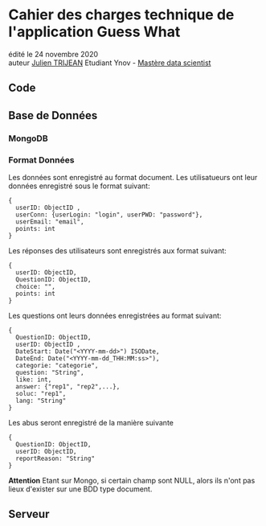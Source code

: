 # Cahier des charges technique de l'application Guess What
édité le 24 novembre 2020   
auteur [Julien TRIJEAN](https://www.linkedin.com/in/julien-trijean-21183a147) Etudiant Ynov - [Mastère data scientist](https://www.ynov.com/formation/ynov-masteres/data-scientist/)

## Code
## Base de Données
### MongoDB
### Format Données
Les données sont enregistré au format document.
Les utilisatueurs ont leur données enregistré sous le format suivant:
```
{
  userID: ObjectID ,
  userConn: {userLogin: "login", userPWD: "password"},
  userEmail: "email",
  points: int
}
```
Les réponses des utilisateurs sont enregistrés aux format suivant:
```
{
  userID: ObjectID,
  QuestionID: ObjectID,
  choice: "",
  points: int
}
```
Les questions ont leurs données enregistrées au format suivant:
```
{
  QuestionID: ObjectID,
  userID: ObjectID ,
  DateStart: Date("<YYYY-mm-dd>") ISODate,
  DateEnd: Date("<YYYY-mm-dd_THH:MM:ss>"),
  categorie: "categorie",
  question: "String",
  like: int,
  answer: {"rep1", "rep2",...},
  soluc: "rep1",
  lang: "String"
}
```
Les abus seront enregistré de la manière suivante
```
{
  QuestionID: ObjectID,
  userID: ObjectID,
  reportReason: "String"
}
```
**Attention** Etant sur Mongo, si certain champ sont NULL, alors ils n'ont pas lieux d'exister sur une BDD type document.
## Serveur
